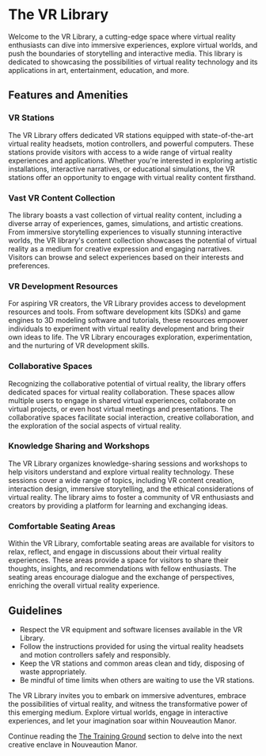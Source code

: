 # The VR Library

Welcome to the VR Library, a cutting-edge space where virtual reality enthusiasts can dive into immersive experiences, explore virtual worlds, and push the boundaries of storytelling and interactive media. This library is dedicated to showcasing the possibilities of virtual reality technology and its applications in art, entertainment, education, and more.

## Features and Amenities

### VR Stations
The VR Library offers dedicated VR stations equipped with state-of-the-art virtual reality headsets, motion controllers, and powerful computers. These stations provide visitors with access to a wide range of virtual reality experiences and applications. Whether you're interested in exploring artistic installations, interactive narratives, or educational simulations, the VR stations offer an opportunity to engage with virtual reality content firsthand.

### Vast VR Content Collection
The library boasts a vast collection of virtual reality content, including a diverse array of experiences, games, simulations, and artistic creations. From immersive storytelling experiences to visually stunning interactive worlds, the VR library's content collection showcases the potential of virtual reality as a medium for creative expression and engaging narratives. Visitors can browse and select experiences based on their interests and preferences.

### VR Development Resources
For aspiring VR creators, the VR Library provides access to development resources and tools. From software development kits (SDKs) and game engines to 3D modeling software and tutorials, these resources empower individuals to experiment with virtual reality development and bring their own ideas to life. The VR Library encourages exploration, experimentation, and the nurturing of VR development skills.

### Collaborative Spaces
Recognizing the collaborative potential of virtual reality, the library offers dedicated spaces for virtual reality collaboration. These spaces allow multiple users to engage in shared virtual experiences, collaborate on virtual projects, or even host virtual meetings and presentations. The collaborative spaces facilitate social interaction, creative collaboration, and the exploration of the social aspects of virtual reality.

### Knowledge Sharing and Workshops
The VR Library organizes knowledge-sharing sessions and workshops to help visitors understand and explore virtual reality technology. These sessions cover a wide range of topics, including VR content creation, interaction design, immersive storytelling, and the ethical considerations of virtual reality. The library aims to foster a community of VR enthusiasts and creators by providing a platform for learning and exchanging ideas.

### Comfortable Seating Areas
Within the VR Library, comfortable seating areas are available for visitors to relax, reflect, and engage in discussions about their virtual reality experiences. These areas provide a space for visitors to share their thoughts, insights, and recommendations with fellow enthusiasts. The seating areas encourage dialogue and the exchange of perspectives, enriching the overall virtual reality experience.

## Guidelines

- Respect the VR equipment and software licenses available in the VR Library.
- Follow the instructions provided for using the virtual reality headsets and motion controllers safely and responsibly.
- Keep the VR stations and common areas clean and tidy, disposing of waste appropriately.
- Be mindful of time limits when others are waiting to use the VR stations.

The VR Library invites you to embark on immersive adventures, embrace the possibilities of virtual reality, and witness the transformative power of this emerging medium. Explore virtual worlds, engage in interactive experiences, and let your imagination soar within Nouveaution Manor.

Continue reading the [The Training Ground](../04-the-training-ground/index.md) section to delve into the next creative enclave in Nouveaution Manor.
